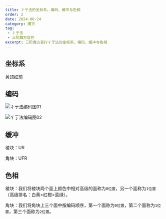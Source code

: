 ```yaml
---
title: 彳亍法的坐标系、编码、缓冲与色相
order: 2
date: 2024-06-24
category: 魔方
tag: 
 - 彳亍法
 - 三阶魔方盲拧
excerpt: 三阶魔方盲拧彳亍法的坐标系、编码、缓冲与色相
---
```


## 坐标系

黄顶红前

## 编码

![彳亍法编码图01](https://zhf-picture.oss-cn-qingdao.aliyuncs.com/3x3x3BLD/彳亍法编码图01.jpg)

![彳亍法编码图02](https://zhf-picture.oss-cn-qingdao.aliyuncs.com/3x3x3BLD/彳亍法编码图02.jpg)

## 缓冲

棱块：UR

角块：UFR

## 色相

棱块：我们将棱块两个面上颜色中相对高级的面称为`0位置`，另一个面称为`1位置`（高级排名：白黄>红橙>蓝绿）。

角块：我们将角块上三个面中按编码顺序，第一个面称为`0位置`，第二个面称为`1位置`，第三个面称为`2位置`。

